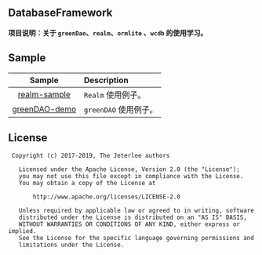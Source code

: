 ## DatabaseFramework
**项目说明：关于 `greenDao`、`realm`、`ormlite` 、`wcdb` 的使用学习。**


## Sample
Sample |Description
:-----:|:---------
[realm-sample](https://github.com/jeterlee/database-framework/tree/feature/todo-realm-sample) | `Realm` 使用例子。
[greenDAO-demo](https://github.com/jeterlee/database-framework/tree/feature/todo-greendao-demo) | `greenDAO` 使用例子。


## License
```
 Copyright (c) 2017-2019, The Jeterlee authors 

   Licensed under the Apache License, Version 2.0 (the "License");
   you may not use this file except in compliance with the License.
   You may obtain a copy of the License at

       http://www.apache.org/licenses/LICENSE-2.0

   Unless required by applicable law or agreed to in writing, software
   distributed under the License is distributed on an "AS IS" BASIS,
   WITHOUT WARRANTIES OR CONDITIONS OF ANY KIND, either express or implied.
   See the License for the specific language governing permissions and
   limitations under the License.
```

